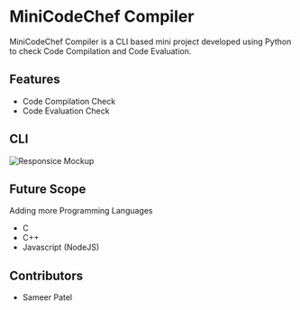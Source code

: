 # MiniCodeChef Compiler

MiniCodeChef Compiler is a CLI based mini project developed using Python to check Code Compilation and Code Evaluation.

## Features 
- Code Compilation Check
- Code Evaluation Check

## CLI
![Responsice Mockup](https://github.com/sameer-patel-dev/Psyche-Mental-Health-Application/blob/master/images/1.png)

## Future Scope
Adding more Programming Languages
  - C
  - C++
  - Javascript (NodeJS)

## Contributors
 - Sameer Patel



